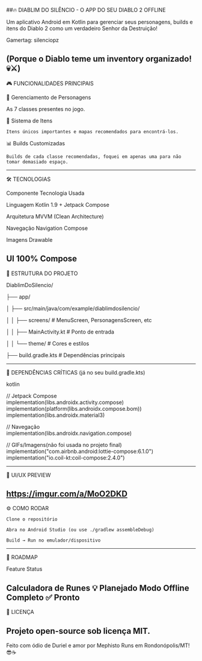 ##🔥 DIABLIM DO SILÊNCIO - O APP DO SEU DIABLO 2 OFFLINE

Um aplicativo Android em Kotlin para gerenciar seus personagens, builds e itens do Diablo 2 como um verdadeiro Senhor da Destruição!

Gamertag: silenciopz

(Porque o Diablo teme um inventory organizado! 💀⚔️)
--------------------------------------------------------------------------------------------------------------------------------------
🎮 FUNCIONALIDADES PRINCIPAIS

👥 Gerenciamento de Personagens

   As 7 classes presentes no jogo.

🧰 Sistema de Itens

    Itens únicos importantes e mapas recomendados para encontrá-los.

📊 Builds Customizadas

    Builds de cada classe recomendadas, foquei em apenas uma para não tomar demasiado espaço.

--------------------------------------------------------------------------------------------------------------------------------------
🛠️ TECNOLOGIAS

Componente	  Tecnologia Usada

Linguagem	    Kotlin 1.9 + Jetpack Compose

Arquitetura	  MVVM (Clean Architecture)

Navegação	    Navigation Compose

Imagens	      Drawable

UI	          100% Compose
--------------------------------------------------------------------------------------------------------------------------------------
📂 ESTRUTURA DO PROJETO

DiablimDoSilencio/  

├── app/  

│   ├── src/main/java/com/example/diablimdosilencio/  

│   │   ├── screens/               # MenuScreen, PersonagensScreen, etc  

│   │   ├── MainActivity.kt        # Ponto de entrada  

│   │   └── theme/                 # Cores e estilos  

├── build.gradle.kts               # Dependências principais  

--------------------------------------------------------------------------------------------------------------------------------------
📜 DEPENDÊNCIAS CRÍTICAS (já no seu build.gradle.kts)

kotlin

// Jetpack Compose  
implementation(libs.androidx.activity.compose)  
implementation(platform(libs.androidx.compose.bom))  
implementation(libs.androidx.material3)  

// Navegação  
implementation(libs.androidx.navigation.compose)  

// GIFs/Imagens(não foi usada no projeto final)
implementation("com.airbnb.android:lottie-compose:6.1.0")  
implementation("io.coil-kt:coil-compose:2.4.0")  

--------------------------------------------------------------------------------------------------------------------------------------
🎨 UI/UX PREVIEW

https://imgur.com/a/MoO2DKD
--------------------------------------------------------------------------------------------------------------------------------------
⚙️ COMO RODAR

    Clone o repositório

    Abra no Android Studio (ou use ./gradlew assembleDebug)

    Build → Run no emulador/dispositivo
--------------------------------------------------------------------------------------------------------------------------------------
🔮 ROADMAP

Feature	                  Status

Calculadora de Runes	  💡 Planejado
Modo Offline Completo	  ✅ Pronto
--------------------------------------------------------------------------------------------------------------------------------------
📌 LICENÇA

Projeto open-source sob licença MIT.
--------------------------------------------------------------------------------------------------------------------------------------
Feito com ódio de Duriel e amor por Mephisto Runs em Rondonópolis/MT! 😎☕
